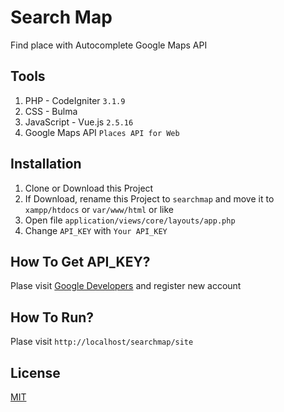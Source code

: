 # Search Map
Find place with Autocomplete Google Maps API

## Tools
1. PHP - CodeIgniter `3.1.9`
2. CSS - Bulma
3. JavaScript - Vue.js `2.5.16`
4. Google Maps API `Places API for Web`

## Installation
1. Clone or Download this Project
2. If Download, rename this Project to `searchmap` and move it to `xampp/htdocs` or `var/www/html` or like
2. Open file `application/views/core/layouts/app.php`
3. Change `API_KEY` with `Your API_KEY`

## How To Get API_KEY?
Plase visit [Google Developers](https://developers.google.com/maps/documentation/javascript/get-api-key) and register new account

## How To Run?
Plase visit `http://localhost/searchmap/site`

## License
[MIT](https://github.com/andriannus/searchmap/blob/master/LICENSE)